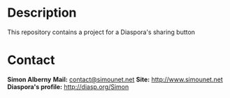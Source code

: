 # Description
This repository contains a project for a Diaspora's sharing button

# Contact
**Simon Alberny**
**Mail:** contact@simounet.net
**Site:** http://www.simounet.net
**Diaspora's profile:** http://diasp.org/Simon
